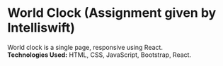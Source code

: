 # World Clock (Assignment given by Intelliswift)
World clock is a single page, responsive using React.<br>
**Technologies Used:** HTML, CSS, JavaScript, Bootstrap, React.

